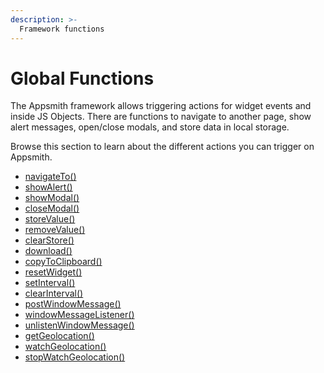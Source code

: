```yaml
---
description: >-
  Framework functions
---
```


# Global Functions

The Appsmith framework allows triggering actions for widget events and inside JS Objects. There are functions to navigate to another page, show alert messages, open/close modals, and store data in local storage.

Browse this section to learn about the different actions you can trigger on Appsmith.

* [navigateTo()](/reference/appsmith-framework/widget-actions/navigate-to)
* [showAlert()](/reference/appsmith-framework/widget-actions/show-alert)
* [showModal()](/reference/appsmith-framework/widget-actions/show-modal)
* [closeModal()](/reference/appsmith-framework/widget-actions/close-modal)
* [storeValue()](/reference/appsmith-framework/widget-actions/store-value)
* [removeValue()](/reference/appsmith-framework/widget-actions/remove-value)
* [clearStore()](/reference/appsmith-framework/widget-actions/clear-store)
* [download()](/reference/appsmith-framework/widget-actions/download)
* [copyToClipboard()](/reference/appsmith-framework/widget-actions/copy-to-clipboard)
* [resetWidget()](/reference/appsmith-framework/widget-actions/reset-widget)
* [setInterval()](/reference/appsmith-framework/widget-actions/intervals-time-events)
* [clearInterval()](/reference/appsmith-framework/widget-actions/clear-interval)
* [postWindowMessage()](reference/appsmith-framework/widget-actions/post-message)
* [windowMessageListener()](/reference/appsmith-framework/widget-actions/window-message-listener)
* [unlistenWindowMessage()](/reference/appsmith-framework/widget-actions/unlisten-window-message)
* [getGeolocation()](/reference/appsmith-framework/widget-actions/get-geolocation)
* [watchGeolocation()](/reference/appsmith-framework/widget-actions/watch-geolocation)
* [stopWatchGeolocation()](/reference/appsmith-framework/widget-actions/stop-watching-geolocation)
            
